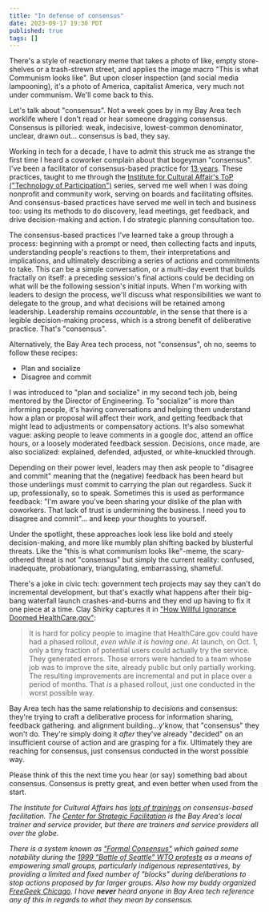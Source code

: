 ```yaml
---
title: "In defense of consensus"
date: 2023-09-17 19:30 PDT
published: true
tags: []
---
```


There's a style of reactionary meme that takes a photo of like, empty store-shelves or a trash-strewn street, and applies the image macro "This is what Communism looks like". But upon closer inspection (and social media lampooning), it's a photo of America, capitalist America, very much not under communism. We'll come back to this. 

Let's talk about "consensus". Not a week goes by in my Bay Area tech worklife where I don't read or hear someone dragging consensus. Consensus is pilloried: weak, indecisive, lowest-common denominator, unclear, drawn out... consensus is bad, they say.

Working in tech for a decade, I have to admit this struck me as strange the first time I heard a coworker complain about that bogeyman "consensus". I've been a facilitator of consensus-based practice for [13 years](https://island94.org/2010/04/I-am-now-a-Technology-of-Participation-facilitator-.html). These practices, taught to me through the [Institute for Cultural Affair's ToP \("Technology of Participation"\)](https://www.ica-usa.org) series, served me well when I was doing nonprofit and community work, serving on boards and facilitating offsites. And consensus-based practices have served me well in tech and business too: using its methods to do discovery, lead meetings, get feedback, and drive decision-making and action. I do strategic planning consultation too.

The consensus-based practices I've learned take a group through a process: beginning with a prompt or need, then collecting facts and inputs, understanding people's reactions to them, their interpretations and implications, and ultimately describing a series of actions and commitments to take. This can be a simple conversation, or a multi-day event that builds fractally on itself: a preceding session's final actions could be deciding on what will be the following session's initial inputs. When I'm working with leaders to design the process, we'll discuss what responsibilities we want to delegate to the group, and what decisions will be retained among leadership. Leadership remains _accountable_, in the sense that there is a legible decision-making process, which is a strong benefit of deliberative practice. That's "consensus".

Alternatively, the Bay Area tech process, not "consensus", oh no, seems to follow these recipes:

- Plan and socialize
- Disagree and commit

I was introduced to "plan and socialize" in my second tech job, being mentored by the Director of Engineering. To "socialize" is more than informing people, it's having conversations and helping them understand how a plan or proposal will affect their work, and getting feedback that might lead to adjustments or compensatory actions. It's also somewhat vague: asking people to leave comments in a google doc, attend an office hours, or a loosely moderated feedback session. Decisions, once made, are also socialized: explained, defended, adjusted, or white-knuckled through.

Depending on their power level, leaders may then ask people to "disagree and commit" meaning that the (negative) feedback has been heard but those underlings must commit to carrying the plan out regardless. Suck it up, professionally, so to speak. Sometimes this is used as performance feedback: "I'm aware you've been sharing your dislike of the plan with coworkers. That lack of trust is undermining the business. I need you to disagree and commit"... and keep your thoughts to yourself. 

Under the spotlight, these approaches look less like bold and steely decision-making, and more like mumbly plan shifting backed by blusterful threats. Like the "this is what communism looks like"-meme, the scary-othered threat is not "consensus" but simply the current reality: confused, inadequate, probationary, triangulating, embarrassing, shameful.

There's a joke in civic tech: government tech projects may say they can't do incremental development, but that's exactly what happens after their big-bang waterfall launch crashes-and-burns and they end up having to fix it one piece at a time. Clay Shirky captures it in ["How Willful Ignorance Doomed HealthCare.gov"](https://www.politico.com/magazine/story/2013/11/the-willful-ignorance-that-doomed-healthcaregov-100290/): 

> It is hard for policy people to imagine that HealthCare.gov could have had a phased rollout, *even while it is having one*. At launch, on Oct. 1, only a tiny fraction of potential users could actually try the service. They generated errors. Those errors were handed to a team whose job was to improve the site, already public but only partially working. The resulting improvements are incremental and put in place over a period of months. That *is* a phased rollout, just one conducted in the worst possible way.

Bay Area tech has the same relationship to decisions and consensus: they're trying to craft a deliberative process for information sharing, feedback gathering. and alignment building...y'know, that "consensus" they won't do. They're simply doing it _after_ they've already "decided" on an insufficient course of action and are grasping for a fix. Ultimately they are reaching for consensus, just consensus conducted in the worst possible way.

Please think of this the next time you hear (or say) something bad about consensus. Consensus is pretty great, and even better when used from the start.

*The Institute for Cultural Affairs has [lots of trainings](https://www.top-training.net/w/schedule/)  on consensus-based facilitation. The [Center for Strategic Facilitation](https://strategicfacilitation.com) is the Bay Area's local trainer and service provider, but there are trainers and service providers all over the globe.*

*There is a system known as ["Formal Consensus"](https://en.wikipedia.org/wiki/Formal_consensus) which gained some notability during the [1999 "Battle of Seattle" WTO protests](https://en.wikipedia.org/wiki/1999_Seattle_WTO_protests) as a means of empowering small groups, particularly indigenous representatives, by providing a limited and fixed number of "blocks" during deliberations to stop actions proposed by far larger groups. Also how my buddy organized [FreeGeek Chicago](https://github.com/freegeekchicago/fgc-docs/blob/4dc37cbb76eaf766274f30fcb1f9df9d5bc199df/constitution.md#governance). I have **never** heard anyone in Bay Area tech reference any of this in regards to what they mean by consensus.*
